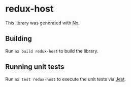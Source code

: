 # redux-host

This library was generated with [Nx](https://nx.dev).

## Building

Run `nx build redux-host` to build the library.

## Running unit tests

Run `nx test redux-host` to execute the unit tests via [Jest](https://jestjs.io).
